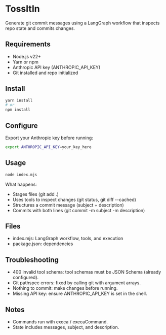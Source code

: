 # TossItIn

Generate git commit messages using a LangGraph workflow that inspects repo state and commits changes.

## Requirements
- Node.js v22+
- Yarn or npm
- Anthropic API key (ANTHROPIC_API_KEY)
- Git installed and repo initialized

## Install
```bash
yarn install
# or
npm install
```

## Configure
Export your Anthropic key before running:
```bash
export ANTHROPIC_API_KEY=your_key_here
```

## Usage
```bash
node index.mjs
```

What happens:
- Stages files (git add .)
- Uses tools to inspect changes (git status, git diff --cached)
- Structures a commit message (subject + description)
- Commits with both lines (git commit -m subject -m description)

## Files
- index.mjs: LangGraph workflow, tools, and execution
- package.json: dependencies

## Troubleshooting
- 400 invalid tool schema: tool schemas must be JSON Schema (already configured).
- Git pathspec errors: fixed by calling git with argument arrays.
- Nothing to commit: make changes before running.
- Missing API key: ensure ANTHROPIC_API_KEY is set in the shell.

## Notes
- Commands run with execa / execaCommand.
- State includes messages, subject, and description.
